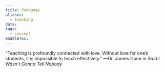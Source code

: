 ```yaml
---
title: Pedagogy
aliases:
  - teaching
date: 
tags:
  - concept
enableToc:
---
```

"Teaching is profoundly connected with love. Without love for one’s students, it is impossible to teach effectively." —Dr. James Cone in *Said I Wasn’t Gonna Tell Nobody*